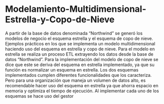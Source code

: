 # Modelamiento-Multidimensional-Estrella-y-Copo-de-Nieve
A partir de la base de datos denominada “Northwind” se generó los modelos de negocio el esquema estrella y el esquema de copo de nieve.
Ejemplos prácticos en los que se implementa un modelo multidimensional haciendo uso del esquema en estrella y copo de nieve. 
Para el modelo en estrella se realiza un proceso ETL extrayendo los datos desde la base de datos “Northwind”.
Para la implementación del modelo de copo de nieve se dice que este se deriva del esquema en estrella implementado, 
ya que su función es normalizar un esquema en estrella. Los dos esquemas implementados cumplen diferentes funcionalidades que los caracteriza. 
Pero para una organización que maneja un volumen de datos alto, es recomendable hacer uso del esquema en estrella ya que 
ahorra espacio en memoria y optimiza el tiempo de ejecución. Al implementar cada uno de los esquemas se hace uso del gestor
